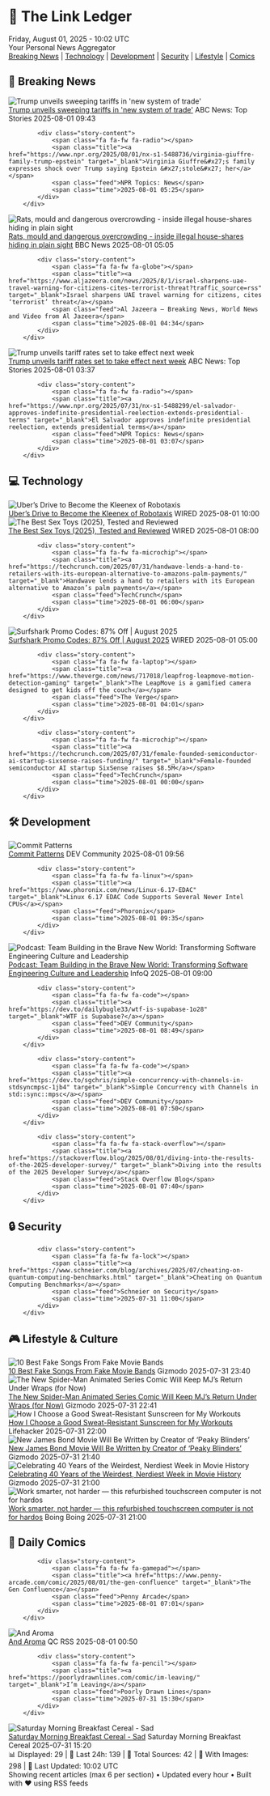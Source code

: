 <!-- Processing 54 RSS feeds at 2025-08-01 10:01:47 UTC -->
<!-- Processing: XKCD -->
<!-- Processing: Penny Arcade -->
<!-- Processing: Garfield -->
<!-- Processing: Dilbert -->
<!-- Processing: Questionable Content -->
<!-- Processing: Dinosaur Comics -->
<!-- Processing: CNN Top Stories -->
<!-- Processing: CNN Breaking News -->
<!-- Processing: BBC World News -->
<!-- Processing: BBC Breaking News -->
<!-- Processing: Reuters World News -->
<!-- Processing: Associated Press Breaking -->
<!-- Processing: ABC News Breaking -->
<!-- Processing: NBC News Breaking -->
<!-- Processing: Sky News World -->
<!-- Processing: TechCrunch -->
<!-- Processing: Ars Technica -->
<!-- Processing: O'Reilly Radar -->
<!-- Processing: WIRED -->
<!-- Processing: Hacker News -->
<!-- Processing: Dev.to -->
<!-- Processing: StackOverflow Blog -->
<!-- Processing: Phoronix Linux News -->
<!-- Processing: It's FOSS -->
<!-- Error processing https://itsfoss.com/rss/: The read operation timed out -->
<!-- Processing: OMG! Ubuntu -->
<!-- Processing: Ubuntu Blog -->
<!-- Processing: GitHub Blog -->
<!-- Processing: InfoQ -->
<!-- Processing: DZone -->
<!-- Processing: The Pragmatic Engineer -->
<!-- Processing: Lifehacker -->
<!-- Processing: Krebs on Security -->
<!-- Generated 4 new posts out of 32 feeds processed -->
<div class="newspaper-header">
    <h1 class="newspaper-title">📰 The Link Ledger</h1>
    <div class="newspaper-date">Friday, August 01, 2025 - 10:02 UTC</div>
    <div class="newspaper-subtitle">Your Personal News Aggregator</div>
</div>

<div class="newspaper-nav">
    <a href="#breaking">Breaking News</a> |
    <a href="#tech">Technology</a> |
    <a href="#dev">Development</a> |
    <a href="#security">Security</a> |
    <a href="#lifestyle">Lifestyle</a> |
    <a href="#webcomics">Comics</a>
</div>

<div class="news-section breaking-news" id="breaking">
<h2 class="section-header">🚨 Breaking News</h2>
<div class="stories-container">
<div class="story">
            <img src="https://s.abcnews.com/images/Politics/donald-trump-01-ap-jef-250731_1753963753640_hpMain_4x3t_384.jpg" alt="Trump unveils sweeping tariffs in &#x27;new system of trade&#x27;" class="story-image" loading="lazy" onerror="this.style.display='none'">
            <div class="story-content">
                <span class="fa fa-fw fa-tv"></span>
                <span class="title"><a href="https://abcnews.go.com/Business/trump-unveils-tariff-rates-set-effect-week/story?id=124249032" target="_blank">Trump unveils sweeping tariffs in &#x27;new system of trade&#x27;</a></span>
                <span class="feed">ABC News: Top Stories</span>
                <span class="time">2025-08-01 09:43</span>
            </div>
        </div>
<div class="story">
            
            <div class="story-content">
                <span class="fa fa-fw fa-radio"></span>
                <span class="title"><a href="https://www.npr.org/2025/08/01/nx-s1-5488736/virginia-giuffre-family-trump-epstein" target="_blank">Virginia Giuffre&#x27;s family expresses shock over Trump saying Epstein &#x27;stole&#x27; her</a></span>
                <span class="feed">NPR Topics: News</span>
                <span class="time">2025-08-01 05:25</span>
            </div>
        </div>
<div class="story">
            <img src="https://ichef.bbci.co.uk/ace/standard/240/cpsprodpb/29da/live/c6d6fed0-6df1-11f0-af20-030418be2ca5.png" alt="Rats, mould and dangerous overcrowding - inside illegal house-shares hiding in plain sight" class="story-image" loading="lazy" onerror="this.style.display='none'">
            <div class="story-content">
                <span class="fa fa-fw fa-flag"></span>
                <span class="title"><a href="https://www.bbc.com/news/articles/c04r7l455zeo?at_medium=RSS&at_campaign=rss" target="_blank">Rats, mould and dangerous overcrowding - inside illegal house-shares hiding in plain sight</a></span>
                <span class="feed">BBC News</span>
                <span class="time">2025-08-01 05:05</span>
            </div>
        </div>
<div class="story">
            
            <div class="story-content">
                <span class="fa fa-fw fa-globe"></span>
                <span class="title"><a href="https://www.aljazeera.com/news/2025/8/1/israel-sharpens-uae-travel-warning-for-citizens-cites-terrorist-threat?traffic_source=rss" target="_blank">Israel sharpens UAE travel warning for citizens, cites ‘terrorist’ threat</a></span>
                <span class="feed">Al Jazeera – Breaking News, World News and Video from Al Jazeera</span>
                <span class="time">2025-08-01 04:34</span>
            </div>
        </div>
<div class="story">
            <img src="https://s.abcnews.com/images/Politics/donald-trump-01-ap-jef-250731_1753963753640_hpMain_4x3t_384.jpg" alt="Trump unveils tariff rates set to take effect next week" class="story-image" loading="lazy" onerror="this.style.display='none'">
            <div class="story-content">
                <span class="fa fa-fw fa-tv"></span>
                <span class="title"><a href="https://abcnews.go.com/Business/trump-unveils-tariff-rates-set-effect-week/story?id=124249032" target="_blank">Trump unveils tariff rates set to take effect next week</a></span>
                <span class="feed">ABC News: Top Stories</span>
                <span class="time">2025-08-01 03:37</span>
            </div>
        </div>
<div class="story">
            
            <div class="story-content">
                <span class="fa fa-fw fa-radio"></span>
                <span class="title"><a href="https://www.npr.org/2025/07/31/nx-s1-5488299/el-salvador-approves-indefinite-presidential-reelection-extends-presidential-terms" target="_blank">El Salvador approves indefinite presidential reelection, extends presidential terms</a></span>
                <span class="feed">NPR Topics: News</span>
                <span class="time">2025-08-01 03:07</span>
            </div>
        </div>
</div>
</div>
<div class="news-section tech-news" id="tech">
<h2 class="section-header">💻 Technology</h2>
<div class="stories-container">
<div class="story">
            <img src="https://media.wired.com/photos/688256eb8153b05c7d2a082c/master/pass/uber-gear-1137615476.jpg" alt="Uber’s Drive to Become the Kleenex of Robotaxis" class="story-image" loading="lazy" onerror="this.style.display='none'">
            <div class="story-content">
                <span class="fa fa-fw fa-bolt"></span>
                <span class="title"><a href="https://www.wired.com/story/ubers-drive-to-become-the-kleenex-of-robotaxis/" target="_blank">Uber’s Drive to Become the Kleenex of Robotaxis</a></span>
                <span class="feed">WIRED</span>
                <span class="time">2025-08-01 10:00</span>
            </div>
        </div>
<div class="story">
            <img src="https://media.wired.com/photos/68560f17a37d39b6aef68645/master/pass/Update-%20The%20Best%20Sex%20Toys%20for%20Every%20Body.png" alt="The Best Sex Toys (2025), Tested and Reviewed" class="story-image" loading="lazy" onerror="this.style.display='none'">
            <div class="story-content">
                <span class="fa fa-fw fa-bolt"></span>
                <span class="title"><a href="https://www.wired.com/gallery/best-sex-toys-and-tech/" target="_blank">The Best Sex Toys (2025), Tested and Reviewed</a></span>
                <span class="feed">WIRED</span>
                <span class="time">2025-08-01 08:00</span>
            </div>
        </div>
<div class="story">
            
            <div class="story-content">
                <span class="fa fa-fw fa-microchip"></span>
                <span class="title"><a href="https://techcrunch.com/2025/07/31/handwave-lends-a-hand-to-retailers-with-its-european-alternative-to-amazons-palm-payments/" target="_blank">Handwave lends a hand to retailers with its European alternative to Amazon’s palm payments</a></span>
                <span class="feed">TechCrunch</span>
                <span class="time">2025-08-01 06:00</span>
            </div>
        </div>
<div class="story">
            <img src="https://media.wired.com/photos/66ea076e56fd4954a7f91e0c/master/pass/WIRED-Coupons-17.jpg" alt="Surfshark Promo Codes: 87% Off | August 2025" class="story-image" loading="lazy" onerror="this.style.display='none'">
            <div class="story-content">
                <span class="fa fa-fw fa-bolt"></span>
                <span class="title"><a href="https://www.wired.com/story/surfshark-coupon/" target="_blank">Surfshark Promo Codes: 87% Off | August 2025</a></span>
                <span class="feed">WIRED</span>
                <span class="time">2025-08-01 05:00</span>
            </div>
        </div>
<div class="story">
            
            <div class="story-content">
                <span class="fa fa-fw fa-laptop"></span>
                <span class="title"><a href="https://www.theverge.com/news/717018/leapfrog-leapmove-motion-detection-gaming" target="_blank">The LeapMove is a gamified camera designed to get kids off the couch</a></span>
                <span class="feed">The Verge</span>
                <span class="time">2025-08-01 04:01</span>
            </div>
        </div>
<div class="story">
            
            <div class="story-content">
                <span class="fa fa-fw fa-microchip"></span>
                <span class="title"><a href="https://techcrunch.com/2025/07/31/female-founded-semiconductor-ai-startup-sixsense-raises-funding/" target="_blank">Female-founded semiconductor AI startup SixSense raises $8.5M</a></span>
                <span class="feed">TechCrunch</span>
                <span class="time">2025-08-01 00:00</span>
            </div>
        </div>
</div>
</div>
<div class="news-section dev-news" id="dev">
<h2 class="section-header">🛠️ Development</h2>
<div class="stories-container">
<div class="story">
            <img src="https://media2.dev.to/dynamic/image/width=800%2Cheight=%2Cfit=scale-down%2Cgravity=auto%2Cformat=auto/https%3A%2F%2Fdev-to-uploads.s3.amazonaws.com%2Fuploads%2Farticles%2Frndnmfxv780he952woav.webp" alt="Commit Patterns" class="story-image" loading="lazy" onerror="this.style.display='none'">
            <div class="story-content">
                <span class="fa fa-fw fa-code"></span>
                <span class="title"><a href="https://dev.to/doccaio/commit-patterns-2dep" target="_blank">Commit Patterns</a></span>
                <span class="feed">DEV Community</span>
                <span class="time">2025-08-01 09:56</span>
            </div>
        </div>
<div class="story">
            
            <div class="story-content">
                <span class="fa fa-fw fa-linux"></span>
                <span class="title"><a href="https://www.phoronix.com/news/Linux-6.17-EDAC" target="_blank">Linux 6.17 EDAC Code Supports Several Newer Intel CPUs</a></span>
                <span class="feed">Phoronix</span>
                <span class="time">2025-08-01 09:35</span>
            </div>
        </div>
<div class="story">
            <img src="https://res.infoq.com/podcasts/transforming-software-engineering-culture-leadership/en/smallimage/engineering-culture-podcast-thumbnail-1753771822471.jpg" alt="Podcast: Team Building in the Brave New World: Transforming Software Engineering Culture and Leadership" class="story-image" loading="lazy" onerror="this.style.display='none'">
            <div class="story-content">
                <span class="fa fa-fw fa-info-circle"></span>
                <span class="title"><a href="https://www.infoq.com/podcasts/transforming-software-engineering-culture-leadership/?utm_campaign=infoq_content&utm_source=infoq&utm_medium=feed&utm_term=global" target="_blank">Podcast: Team Building in the Brave New World: Transforming Software Engineering Culture and Leadership</a></span>
                <span class="feed">InfoQ</span>
                <span class="time">2025-08-01 09:00</span>
            </div>
        </div>
<div class="story">
            
            <div class="story-content">
                <span class="fa fa-fw fa-code"></span>
                <span class="title"><a href="https://dev.to/dailybugle33/wtf-is-supabase-1o28" target="_blank">WTF is Supabase?</a></span>
                <span class="feed">DEV Community</span>
                <span class="time">2025-08-01 08:49</span>
            </div>
        </div>
<div class="story">
            
            <div class="story-content">
                <span class="fa fa-fw fa-code"></span>
                <span class="title"><a href="https://dev.to/sgchris/simple-concurrency-with-channels-in-stdsyncmpsc-1jb4" target="_blank">Simple Concurrency with Channels in std::sync::mpsc</a></span>
                <span class="feed">DEV Community</span>
                <span class="time">2025-08-01 07:50</span>
            </div>
        </div>
<div class="story">
            
            <div class="story-content">
                <span class="fa fa-fw fa-stack-overflow"></span>
                <span class="title"><a href="https://stackoverflow.blog/2025/08/01/diving-into-the-results-of-the-2025-developer-survey/" target="_blank">Diving into the results of the 2025 Developer Survey</a></span>
                <span class="feed">Stack Overflow Blog</span>
                <span class="time">2025-08-01 07:40</span>
            </div>
        </div>
</div>
</div>
<div class="news-section security-news" id="security">
<h2 class="section-header">🔒 Security</h2>
<div class="stories-container">
<div class="story">
            
            <div class="story-content">
                <span class="fa fa-fw fa-lock"></span>
                <span class="title"><a href="https://www.schneier.com/blog/archives/2025/07/cheating-on-quantum-computing-benchmarks.html" target="_blank">Cheating on Quantum Computing Benchmarks</a></span>
                <span class="feed">Schneier on Security</span>
                <span class="time">2025-07-31 11:00</span>
            </div>
        </div>
</div>
</div>
<div class="news-section lifestyle-news" id="lifestyle">
<h2 class="section-header">🎮 Lifestyle & Culture</h2>
<div class="stories-container">
<div class="story">
            <img src="https://gizmodo.com/app/uploads/2025/07/fictional-bands-powerline-saja-boys-clash-at-demonhead-1.jpg" alt="10 Best Fake Songs From Fake Movie Bands" class="story-image" loading="lazy" onerror="this.style.display='none'">
            <div class="story-content">
                <span class="fa fa-fw fa-computer"></span>
                <span class="title"><a href="https://gizmodo.com/10-best-fake-songs-from-fake-movie-bands-2000636885" target="_blank">10 Best Fake Songs From Fake Movie Bands</a></span>
                <span class="feed">Gizmodo</span>
                <span class="time">2025-07-31 23:40</span>
            </div>
        </div>
<div class="story">
            <img src="https://gizmodo.com/app/uploads/2025/07/spiderman94-2.jpg" alt="The New Spider-Man Animated Series Comic Will Keep MJ’s Return Under Wraps (for Now)" class="story-image" loading="lazy" onerror="this.style.display='none'">
            <div class="story-content">
                <span class="fa fa-fw fa-computer"></span>
                <span class="title"><a href="https://gizmodo.com/spider-man-94-comic-mary-jane-return-details-2000637568" target="_blank">The New Spider-Man Animated Series Comic Will Keep MJ’s Return Under Wraps (for Now)</a></span>
                <span class="feed">Gizmodo</span>
                <span class="time">2025-07-31 22:41</span>
            </div>
        </div>
<div class="story">
            <img src="https://lifehacker.com/imagery/articles/01HF2GJGDDJ66PF855W254D7PN/hero-image.jpg" alt="How I Choose a Good Sweat-Resistant Sunscreen for My Workouts" class="story-image" loading="lazy" onerror="this.style.display='none'">
            <div class="story-content">
                <span class="fa fa-fw fa-life-ring"></span>
                <span class="title"><a href="https://lifehacker.com/how-i-choose-a-sweat-resistant-sunscreen-for-my-workouts?utm_medium=RSS" target="_blank">How I Choose a Good Sweat-Resistant Sunscreen for My Workouts</a></span>
                <span class="feed">Lifehacker</span>
                <span class="time">2025-07-31 22:00</span>
            </div>
        </div>
<div class="story">
            <img src="https://gizmodo.com/app/uploads/2025/07/James-Bond-opening.jpg" alt="New James Bond Movie Will Be Written by Creator of ‘Peaky Blinders’" class="story-image" loading="lazy" onerror="this.style.display='none'">
            <div class="story-content">
                <span class="fa fa-fw fa-computer"></span>
                <span class="title"><a href="https://gizmodo.com/new-james-bond-movie-will-be-written-by-creator-of-peaky-blinders-2000637569" target="_blank">New James Bond Movie Will Be Written by Creator of ‘Peaky Blinders’</a></span>
                <span class="feed">Gizmodo</span>
                <span class="time">2025-07-31 21:40</span>
            </div>
        </div>
<div class="story">
            <img src="https://gizmodo.com/app/uploads/2025/07/Val-Kilmer-Real-Genius.jpg" alt="Celebrating 40 Years of the Weirdest, Nerdiest Week in Movie History" class="story-image" loading="lazy" onerror="this.style.display='none'">
            <div class="story-content">
                <span class="fa fa-fw fa-computer"></span>
                <span class="title"><a href="https://gizmodo.com/celebrating-40-years-of-the-weirdest-nerdiest-week-in-movie-history-2000636736" target="_blank">Celebrating 40 Years of the Weirdest, Nerdiest Week in Movie History</a></span>
                <span class="feed">Gizmodo</span>
                <span class="time">2025-07-31 21:00</span>
            </div>
        </div>
<div class="story">
            <img src="https://i0.wp.com/boingboing.net/wp-content/uploads/2025/07/Lenovo-300E-11.6.jpg?fit=2250%2C1500&amp;quality=60&amp;ssl=1" alt="Work smarter, not harder — this refurbished touchscreen computer is not for hardos" class="story-image" loading="lazy" onerror="this.style.display='none'">
            <div class="story-content">
                <span class="fa fa-fw fa-arrow-right"></span>
                <span class="title"><a href="https://boingboing.net/2025/07/31/work-smarter-not-harder-this-refurbished-touchscreen-computer-is-not-for-hardos.html" target="_blank">Work smarter, not harder — this refurbished touchscreen computer is not for hardos</a></span>
                <span class="feed">Boing Boing</span>
                <span class="time">2025-07-31 21:00</span>
            </div>
        </div>
</div>
</div>
<div class="news-section webcomics-section" id="webcomics">
<h2 class="section-header">🎨 Daily Comics</h2>
<div class="stories-container">
<div class="story">
            
            <div class="story-content">
                <span class="fa fa-fw fa-gamepad"></span>
                <span class="title"><a href="https://www.penny-arcade.com/comic/2025/08/01/the-gen-confluence" target="_blank">The Gen Confluence</a></span>
                <span class="feed">Penny Arcade</span>
                <span class="time">2025-08-01 07:01</span>
            </div>
        </div>
<div class="story">
            <img src="http://www.questionablecontent.net/comics/5626.png" alt="And Aroma" class="story-image" loading="lazy" onerror="this.style.display='none'">
            <div class="story-content">
                <span class="fa fa-fw fa-music"></span>
                <span class="title"><a href="http://questionablecontent.net/view.php?comic=5626" target="_blank">And Aroma</a></span>
                <span class="feed">QC RSS</span>
                <span class="time">2025-08-01 00:50</span>
            </div>
        </div>
<div class="story">
            
            <div class="story-content">
                <span class="fa fa-fw fa-pencil"></span>
                <span class="title"><a href="https://poorlydrawnlines.com/comic/im-leaving/" target="_blank">I’m Leaving</a></span>
                <span class="feed">Poorly Drawn Lines</span>
                <span class="time">2025-07-31 15:30</span>
            </div>
        </div>
<div class="story">
            <img src="https://www.smbc-comics.com/comics/1753765652-20250731.png" alt="Saturday Morning Breakfast Cereal - Sad" class="story-image" loading="lazy" onerror="this.style.display='none'">
            <div class="story-content">
                <span class="fa fa-fw fa-smile"></span>
                <span class="title"><a href="https://www.smbc-comics.com/comic/sad-6" target="_blank">Saturday Morning Breakfast Cereal - Sad</a></span>
                <span class="feed">Saturday Morning Breakfast Cereal</span>
                <span class="time">2025-07-31 15:20</span>
            </div>
        </div>
</div>
</div>

<div class="newspaper-footer">
    <div class="stats">
        📊 Displayed: 29 | 📅 Last 24h: 139 | 📡 Total Sources: 42 | 📸 With Images: 298 |
        🔄 Last Updated: 10:02 UTC
    </div>
    <div class="footer-note">
        Showing recent articles (max 6 per section) • Updated every hour • Built with ❤️ using RSS feeds
    </div>
</div>
